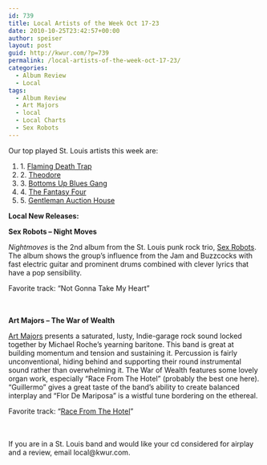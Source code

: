 ```yaml
---
id: 739
title: Local Artists of the Week Oct 17-23
date: 2010-10-25T23:42:57+00:00
author: speiser
layout: post
guid: http://kwur.com/?p=739
permalink: /local-artists-of-the-week-oct-17-23/
categories:
  - Album Review
  - Local
tags:
  - Album Review
  - Art Majors
  - local
  - Local Charts
  - Sex Robots
---
```

<div class="pf-content">
  <p>
    Our top played St. Louis artists this week are:
  </p>
  
  <div>
    <ol>
      <li>
        1. <a href="http://www.youtube.com/watch?v=CDzy9VXtZD8">Flaming Death Trap</a>
      </li>
      <li>
        2. <a href="http://www.daytrotter.com/dt/theodore-concert/20032259-3738169.html">Theodore</a>
      </li>
      <li>
        3. <a href="http://www.youtube.com/watch?v=W580n82Tww0">Bottoms Up Blues Gang</a>
      </li>
      <li>
        4. <a href="http://www.piratecatradio.com/music-news/album-reviews/fantasy-four-getting-fantastic-with-cd">The Fantasy Four</a>
      </li>
      <li>
        5. <a href="http://www.myspace.com/gentlemanauctionhouse">Gentleman Auction House</a>
      </li>
    </ol>
  </div>
  
  <p>
    <strong>Local New Releases:</strong>
  </p>
  
  <p>
    <strong>Sex Robots – Night Moves</strong>
  </p>
  
  <p>
    <em>Nightmoves </em>is the 2nd album from the St. Louis punk rock trio, <a href="http://www.myspace.com/sexrobots">Sex Robots</a>. The album shows the group’s influence from the Jam and Buzzcocks with fast electric guitar and prominent drums combined with clever lyrics that have a pop sensibility.
  </p>
  
  <p>
    Favorite track: “Not Gonna Take My Heart”
  </p>
  
  <div style="height: 1.4em; visibility: hidden;">
    ANY CHARACTER HERE
  </div>
  
  <p>
    <strong>Art Majors – The War of Wealth</strong>
  </p>
  
  <p>
    <a href="http://www.myspace.com/artmajorsmusic">Art Majors</a> presents a saturated, lusty, Indie-garage rock sound locked together by Michael Roche’s yearning baritone. This band is great at building momentum and tension and sustaining it. Percussion is fairly unconventional, hiding behind and supporting their round instrumental sound rather than overwhelming it. The War of Wealth features some lovely organ work, especially “Race From The Hotel” (probably the best one here). “Guillermo” gives a great taste of the band’s ability to create balanced interplay and “Flor De Mariposa” is a wistful tune bordering on the ethereal.
  </p>
  
  <p>
    Favorite track: “<a href="http://www.youtube.com/watch?v=ujJFFMIt7y4">Race From The Hotel</a>”
  </p>
  
  <div style="height: 1.4em; visibility: hidden;">
    ANY CHARACTER HERE
  </div>
  
  <p>
    If you are in a St. Louis band and would like your cd considered for airplay and a review, email local@kwur.com.
  </p>
  
  <div style="height: 1.4em; visibility: hidden;">
    ANY CHARACTER HERE
  </div>
</div>
